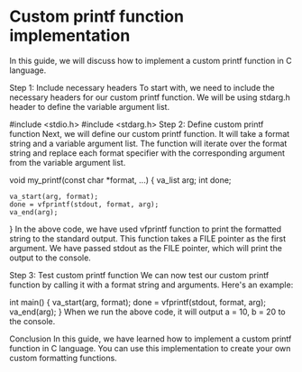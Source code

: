 Custom printf function implementation
=====
In this guide, we will discuss how to implement a custom printf function in C language.

Step 1: Include necessary headers
To start with, we need to include the necessary headers for our custom printf function. We will be using stdarg.h header to define the variable argument list.


#include <stdio.h>
#include <stdarg.h>
Step 2: Define custom printf function
Next, we will define our custom printf function. It will take a format string and a variable argument list. The function will iterate over the format string and replace each format specifier with the corresponding argument from the variable argument list.


void my_printf(const char *format, ...)
{
    va_list arg;
    int done;

    va_start(arg, format);
    done = vfprintf(stdout, format, arg);
    va_end(arg);
}
In the above code, we have used vfprintf function to print the formatted string to the standard output. This function takes a FILE pointer as the first argument. We have passed stdout as the FILE pointer, which will print the output to the console.

Step 3: Test custom printf function
We can now test our custom printf function by calling it with a format string and arguments. Here's an example:


int main()
{
     va_start(arg, format);
    done = vfprintf(stdout, format, arg);
    va_end(arg);
}
When we run the above code, it will output a = 10, b = 20 to the console.

Conclusion
In this guide, we have learned how to implement a custom printf function in C language. You can use this implementation to create your own custom formatting functions.
